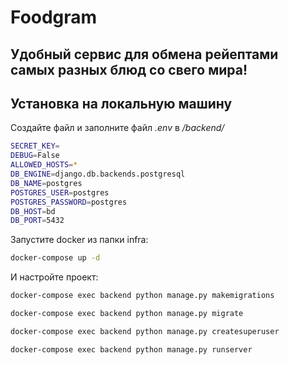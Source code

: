 # Foodgram
## Удобный сервис для обмена рейептами самых разных блюд со свего мира!

## Установка на локальную машину
Создайте файл и заполните файл *.env* в */backend/*
```sh
SECRET_KEY=
DEBUG=False
ALLOWED_HOSTS=*
DB_ENGINE=django.db.backends.postgresql
DB_NAME=postgres
POSTGRES_USER=postgres
POSTGRES_PASSWORD=postgres
DB_HOST=bd
DB_PORT=5432
```

Запустите docker из папки infra:
```sh
docker-compose up -d
```
И настройте проект:
```sh
docker-compose exec backend python manage.py makemigrations
```
```sh
docker-compose exec backend python manage.py migrate
```
```sh
docker-compose exec backend python manage.py createsuperuser
```
```sh
docker-compose exec backend python manage.py runserver
```
